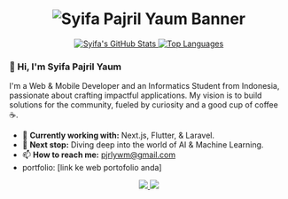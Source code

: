 <h1 align="center">
  <img src="https://path/to/your/banner-image.png" alt="Syifa Pajril Yaum Banner">
</h1>

<p align="center">
  <a href="https://github.com/timbubadibako">
    <img src="https://github-readme-stats.vercel.app/api?username=timbubadibako&show_icons=true&theme=github_dark&hide_border=true&count_private=true" alt="Syifa's GitHub Stats">
  </a>
  <a href="https://github.com/timbubadibako">
    <img src="https://github-readme-stats.vercel.app/api/top-langs/?username=timbubadibako&layout=compact&theme=github_dark&hide_border=true" alt="Top Languages">
  </a>
</p>

### 👋 Hi, I'm Syifa Pajril Yaum

I'm a Web & Mobile Developer and an Informatics Student from Indonesia, passionate about crafting impactful applications. My vision is to build solutions for the community, fueled by curiosity and a good cup of coffee ☕.

- 🚀 **Currently working with:** Next.js, Flutter, & Laravel.
- 🧠 **Next stop:** Diving deep into the world of AI & Machine Learning.
- 📫 **How to reach me:** [pjrlywm@gmail.com](mailto:pjrlywm@gmail.com)
-  portfolio: [link ke web portofolio anda]

<p align="center">
  <a href="https://www.linkedin.com/in/syifa-pajril-yaum/" target="_blank">
    <img src="https://img.shields.io/badge/LinkedIn-0077B5?style=for-the-badge&logo=linkedin&logoColor=white" />
  </a>
  <a href="https://instagram.com/jrilym" target="_blank">
    <img src="https://img.shields.io/badge/Instagram-E4405F?style=for-the-badge&logo=instagram&logoColor=white" />
  </a>
</p>

